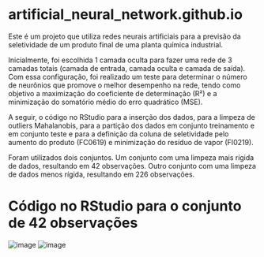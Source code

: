 # artificial_neural_network.github.io
Este é um projeto que utiliza redes neurais artificiais para a previsão da seletividade de um produto final de uma planta química industrial.

Inicialmente, foi escolhida 1 camada oculta para fazer uma rede de 3 camadas totais (camada de entrada, camada oculta e camada de saída). Com essa configuração, foi realizado um teste para determinar o número de neurônios que promove o melhor desempenho na rede, tendo como objetivo a maximização do coeficiente de determinação (R²) e a minimização do somatório médio do erro quadrático (MSE).

A seguir, o código no RStudio para a inserção dos dados, para a limpeza de outliers Mahalanobis, para a partição dos dados em conjunto treinamento e em conjunto teste e para a definição da coluna de seletividade pelo aumento do produto (FC0619) e minimização do resíduo de vapor (FI0219).

Foram utilizados dois conjuntos. Um conjunto com uma limpeza mais rígida de dados, resultando em 42 observações. Outro conjunto com uma limpeza de dados menos rígida, resultando em 226 observações. 

# Código no RStudio para o conjunto de 42 observações

![image](https://user-images.githubusercontent.com/81119854/124601585-63e19980-de3e-11eb-92a8-e6793897e6b2.png)
![image](https://user-images.githubusercontent.com/81119854/124601748-94293800-de3e-11eb-8941-7af55db31a3a.png)

